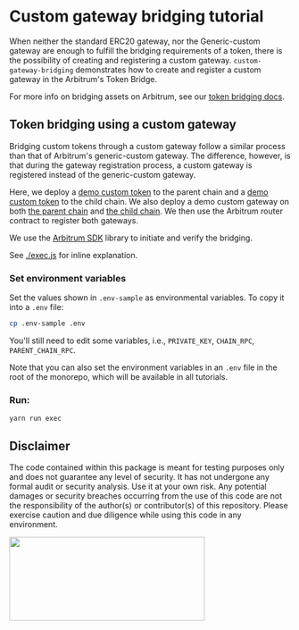 # Custom gateway bridging tutorial

When neither the standard ERC20 gateway, nor the Generic-custom gateway are enough to fulfill the bridging requirements of a token, there is the possibility of creating and registering a custom gateway. `custom-gateway-bridging` demonstrates how to create and register a custom gateway in the Arbitrum's Token Bridge.

For more info on bridging assets on Arbitrum, see our [token bridging docs](https://docs.arbitrum.io/build-decentralized-apps/token-bridging/token-bridge-erc20).

## Token bridging using a custom gateway

Bridging custom tokens through a custom gateway follow a similar process than that of Arbitrum's generic-custom gateway. The difference, however, is that during the gateway registration process, a custom gateway is registered instead of the generic-custom gateway.

Here, we deploy a [demo custom token](./contracts/ParentChainToken.sol) to the parent chain and a [demo custom token](./contracts/ChildChainToken.sol) to the child chain. We also deploy a demo custom gateway on both [the parent chain](./contracts/ParentChainCustomGateway.sol) and [the child chain](./contracts/ChildChainCustomGateway.sol). We then use the Arbitrum router contract to register both gateways.

We use the [Arbitrum SDK](https://github.com/OffchainLabs/arbitrum-sdk) library to initiate and verify the bridging.

See [./exec.js](./scripts/exec.js) for inline explanation.

### Set environment variables

Set the values shown in `.env-sample` as environmental variables. To copy it into a `.env` file:

```bash
cp .env-sample .env
```

You'll still need to edit some variables, i.e., `PRIVATE_KEY`, `CHAIN_RPC`, `PARENT_CHAIN_RPC`.

Note that you can also set the environment variables in an `.env` file in the root of the monorepo, which will be available in all tutorials.

### Run:

```
yarn run exec
```

## Disclaimer

The code contained within this package is meant for testing purposes only and does not guarantee any level of security. It has not undergone any formal audit or security analysis. Use it at your own risk. Any potential damages or security breaches occurring from the use of this code are not the responsibility of the author(s) or contributor(s) of this repository. Please exercise caution and due diligence while using this code in any environment.

<p align="left">
  <img width="350" height="150" src= "../../assets/logo.svg" />
</p>